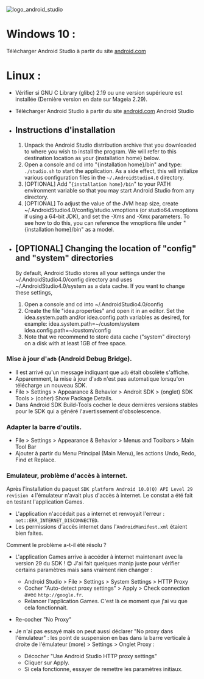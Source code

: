 ![logo_android_studio](https://user-images.githubusercontent.com/19194678/95673693-577c2900-0bab-11eb-942c-f52112aa6b56.png)

# Windows 10 :
Télécharger Android Studio à partir du site [android.com](https://developer.android.com/studio/)

# Linux :

- Vérifier si GNU C Library (glibc) 2.19 ou une version supérieure est installée (Dernière version en date sur Mageia 2.29).
- Télécharger Android Studio à partir du site [android.com](https://developer.android.com/studio/)
Android Studio

- Instructions d'installation
  ------------------------------------------------------------------------------
  1. Unpack the Android Studio distribution archive that you downloaded to
     where you wish to install the program. We will refer to this destination
     location as your {installation home} below.
  2. Open a console and cd into "{installation home}/bin" and type:
       `./studio.sh`   to start the application.
     As a side effect, this will initialize various
     configuration files in the `~/.AndroidStudio4.0` directory.
  3. [OPTIONAL] Add "`{installation home}/bin`" to your PATH environment variable so that you may start Android Studio from any directory.
  4. [OPTIONAL] To adjust the value of the JVM heap size, create ~/.AndroidStudio4.0/config/studio.vmoptions (or studio64.vmoptions if using a 64-bit JDK), and set the -Xms and -Xmx parameters. To see how to do this, you can reference the vmoptions file under "{installation home}/bin" as a model.

- [OPTIONAL] Changing the location of "config" and "system" directories
  ------------------------------------------------------------------------------
  By default, Android Studio stores all your settings under the ~/.AndroidStudio4.0/config directory and uses ~/.AndroidStudio4.0/system as a data cache.
  If you want to change these settings,

    1. Open a console and cd into ~/.AndroidStudio4.0/config
    2. Create the file "idea.properties" and open it in an editor. Set the idea.system.path and/or idea.config.path variables as desired, for
     example:
     idea.system.path=~/custom/system
     idea.config.path=~/custom/config
    3. Note that we recommend to store data cache ("system" directory) on a disk
     with at least 1GB of free space.

### Mise à jour d'`adb` (Android Debug Bridge).
- Il est arrivé qu'un message indiquant que `adb` était obsolète s'affiche.
- Apparemment, la mise à jour d'`adb` n'est pas automatique lorsqu'on télécharge un nouveau SDK.
- File > Settings > Appearance & Behavior > Androit SDK > (onglet) SDK Tools > (coher) Show Package Details.
- Dans Android SDK Build-Tools cocher le deux dernières versions stables pour le SDK qui a généré l'avertissement d'obsolescence.

### Adapter la barre d'outils.
- File > Settings > Appearance & Behavior > Menus and Toolbars > Main Tool Bar
- Ajouter à partir du Menu Principal (Main Menu), les actions Undo, Redo, Find et Replace.

### Emulateur, problème d'accès à internet.
Après l'installation du paquet `SDK platform Android 10.0(Q) API Level 29 revision 4` l'émulateur n'avait plus d'accès à internet.
Le constat a été fait en testant l'application Games.
- L'application n'accédait pas a internet et renvoyait l'erreur : `net::ERR_INTERNET_DISCONNECTED`.
- Les permissions d'accès internet dans l'`AndroidManifest.xml` étaient bien faites.

Comment le problème a-t-il été résolu ? 
- L'application Games arrive à accéder à internet maintenant avec la version 29 du SDK ! 😊 J'ai fait quelques manip juste pour vérifier certains paramètres mais sans vraiment rien changer :
  - Android Studio > File > Settings > System Settings > HTTP Proxy 
  - Cocher "Auto-detect proxy settings" > Apply > Check connection avec `http://google.fr`.
  - Relancer l'application Games. C'est là ce moment que j'ai vu que cela fonctionnait.
 - Re-cocher "No Proxy"

- Je n'ai pas essayé mais on peut aussi déclarer "No proxy dans l'émulateur" : les point de suspension en bas dans la barre verticale à droite de l'émulateur (more) > Settings > Onglet Proxy :
  - Décocher "Use Android Studio HTTP proxy settings"
  - Cliquer sur Apply.
  - Si cela fonctionne, essayer de remettre les paramètres initiaux.